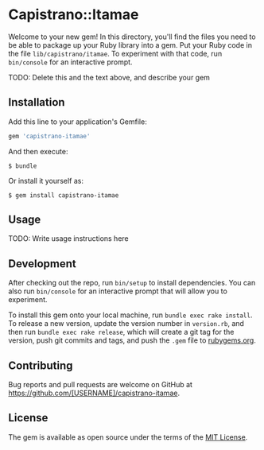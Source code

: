# Capistrano::Itamae

Welcome to your new gem! In this directory, you'll find the files you need to be able to package up your Ruby library into a gem. Put your Ruby code in the file `lib/capistrano/itamae`. To experiment with that code, run `bin/console` for an interactive prompt.

TODO: Delete this and the text above, and describe your gem

## Installation

Add this line to your application's Gemfile:

```ruby
gem 'capistrano-itamae'
```

And then execute:

    $ bundle

Or install it yourself as:

    $ gem install capistrano-itamae

## Usage

TODO: Write usage instructions here

## Development

After checking out the repo, run `bin/setup` to install dependencies. You can also run `bin/console` for an interactive prompt that will allow you to experiment.

To install this gem onto your local machine, run `bundle exec rake install`. To release a new version, update the version number in `version.rb`, and then run `bundle exec rake release`, which will create a git tag for the version, push git commits and tags, and push the `.gem` file to [rubygems.org](https://rubygems.org).

## Contributing

Bug reports and pull requests are welcome on GitHub at https://github.com/[USERNAME]/capistrano-itamae.


## License

The gem is available as open source under the terms of the [MIT License](http://opensource.org/licenses/MIT).

